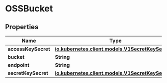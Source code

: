 

# OSSBucket

## Properties

Name | Type | Description | Notes
------------ | ------------- | ------------- | -------------
**accessKeySecret** | [**io.kubernetes.client.models.V1SecretKeySelector**](io.kubernetes.client.models.V1SecretKeySelector.md) |  |  [optional]
**bucket** | **String** |  |  [optional]
**endpoint** | **String** |  |  [optional]
**secretKeySecret** | [**io.kubernetes.client.models.V1SecretKeySelector**](io.kubernetes.client.models.V1SecretKeySelector.md) |  |  [optional]



